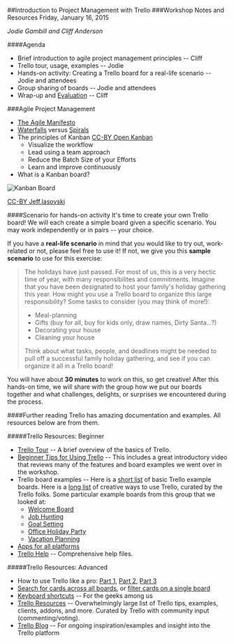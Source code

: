 ##Introduction to Project Management with Trello
###Workshop Notes and Resources
Friday, January 16, 2015

*Jodie Gambill and Cliff Anderson*

####Agenda
* Brief introduction to agile project management principles -- Cliff
* Trello tour, usage, examples -- Jodie
* Hands-on activity: Creating a Trello board for a real-life scenario -- Jodie and attendees
* Group sharing of boards -- Jodie and attendees
* Wrap-up and [Evaluation](https://redcap.vanderbilt.edu/surveys/?s=XK87WNFLCP) -- Cliff

###Agile Project Management
* [The Agile Manifesto](http://www.agilemanifesto.org/)
* [Waterfalls](http://www.commonplaces.com/sites/commonplaces.com/files/waterfall_method.png) versus [Spirals](http://www.commonplaces.com/sites/commonplaces.com/files/agile_method-01.png)
* The principles of Kanban [CC-BY Open Kanban](http://agilelion.com/agile-kanban-cafe/open-kanban)
    * Visualize the workflow
    * Lead using a team approach
    * Reduce the Batch Size of your Efforts
    * Learn and improve continuously
* What is a Kanban board? 

![Kanban Board](https://upload.wikimedia.org/wikipedia/commons/thumb/d/d3/Simple-kanban-board-.jpg/640px-Simple-kanban-board-.jpg)

[CC-BY Jeff.lasovski](https://commons.wikimedia.org/wiki/File:Simple-kanban-board-.jpg)


####Scenario for hands-on activity
It's time to create your own Trello board! We will each create a simple board given a specific scenario. You may work independently or in pairs -- your choice.

If you have a **real-life scenario** in mind that you would like to try out, work-related or not, please feel free to use it! If not, we give you this **sample scenario** to use for this exercise:

> The holidays have just passed. For most of us, this is a very hectic time of year, with many responsibilites and commitments. Imagine that you have been designated to host your family's holiday gathering this year. How might you use a Trello board to organize this large responsibility? Some tasks to consider (you may think of more!):
> 
> * Meal-planning
> * Gifts (buy for all, buy for kids only, draw names, Dirty Santa...?)
> * Decorating your house
> * Cleaning your house
> 
> Think about what tasks, people, and deadlines might be needed to pull off a successful family holiday gathering, and see if you can organize it all in a Trello board!

You will have about **30 minutes** to work on this, so get creative! After this hands-on time, we will share with the group how we put our boards together and what challenges, delights, or surprises we encountered during the process.


####Further reading
Trello has amazing documentation and examples. All resources below are from them.

#####Trello Resources: Beginner
* [Trello Tour](https://trello.com/tour) -- A brief overview of the basics of Trello.
* [Beginner Tips for Using Trello](http://blog.trello.com/beginner-tips-for-using-trello/) -- This includes a great introductory video that reviews many of the features and board examples we went over in the workshop.
* Trello board examples -- Here is a [short list](https://trello.com/examples) of basic Trello example boards. Here is a [long list](https://trello.com/inspiringboards) of creative ways to use Trello, curated by the Trello folks. Some particular example boards from this group that we looked at:
    - [Welcome Board](https://trello.com/b/bKbdmCKB/welcome-board)
    - [Job Hunting](https://trello.com/b/zGRPWTSQ/job-hunt)
    - [Goal Setting](https://trello.com/b/BdarzfKF/life-goals)
    - [Office Holiday Party](https://trello.com/b/EEksZewK/office-holiday-party)
    - [Vacation Planning](https://trello.com/b/ocCuiDQ4/hawaii-vacation)
* [Apps for all platforms](https://trello.com/platforms)
* [Trello Help](http://help.trello.com/) -- Comprehensive help files.

#####Trello Resources: Advanced
* How to use Trello like a pro: [Part 1](http://blog.trello.com/how-to-use-trello-like-a-pro/), [Part 2](http://blog.trello.com/using-trello-like-a-pro-part-2/), [Part 3](http://blog.trello.com/using-trello-like-a-pro-part-3/)
* [Search for cards across all boards](http://help.trello.com/article/808-searching-for-cards-all-boards), or [filter cards on a single board](http://help.trello.com/article/787-filtering-cards-on-a-board)
* [Keyboard shortcuts](https://trello.com/shortcuts) -- For the geeks among us
* [Trello Resources](https://trello.com/resources) -- Overwhelmingly large list of Trello tips, examples, clients, addons, and more. Curated by Trello with community input (commenting/voting).
* [Trello Blog](http://blog.trello.com/) -- For ongoing inspiration/examples and insight into the Trello platform
